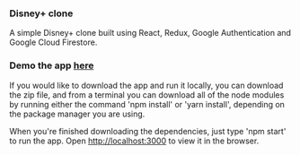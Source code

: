 ### Disney+ clone

A simple Disney+ clone built using React, Redux, Google Authentication and Google Cloud Firestore.

### Demo the app [here](https://disney-plus-clone-3cdf0.web.app/)

If you would like to download the app and run it locally, you can download the zip file, and from a terminal you can download all of the node modules by running either the command 'npm install' or 'yarn install', depending on the package manager you are using.

When you're finished downloading the dependencies, just type 'npm start' to run the app. Open [http://localhost:3000](http://localhost:3000) to view it in the browser.
